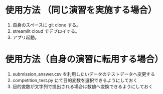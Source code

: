 # 使用方法 （同じ演習を実施する場合）
1. 自身のスペースに git clone する。
2. streamlit cloud でデプロイする。
3. アプリ起動。



# 使用方法（自身の演習に転用する場合）
1. submission_answer.csv を利用したいデータのテストデータへ変更する
2. competition_test.py にて目的変数を選択できるようにしておく
3. 目的変数が文字列で提出される場合は数値へ変換できるようにしておく
